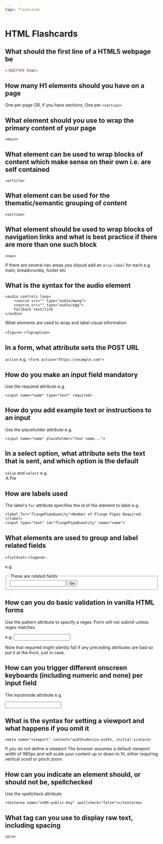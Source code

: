 ```yaml
---
tags: flashcards
---
```


# HTML Flashcards

## What should the first line of a HTML5 webpage be

```html
<!DOCTYPE html>
```

## How many H1 elements should you have on a page

One per page OR, if you have sections, One per ```<section>```

## What element should you use to wrap the primary content of your page

```<main>```

## What element can be used to wrap blocks of content which make sense on their own i.e. are self contained

```<article>```

## What element can be used for the thematic/semantic grouping of content

```<section>```

## What element should be used to wrap blocks of navigation links and what is best practice if there are more than one such block

```<nav>```

If there are several nav areas you shjoud add an ```aria-label``` for each e.g. main, breadcrumbs, footer etc

## What is the syntax for the audio element

```
<audio controls loop>
    <source src="" type="audio/mpeg">
    <source src="" type="audio/ogg">    
    Fallback text/link
</audio>
```

What elements are used to wrap and label visual information

```<figure>```
```<figcaption>```

## In a form, what attribute sets the POST URL

`action`  e.g. `<form action="https://example.com">`

## How do you make an input field mandatory

Use the required attribute e.g.

```html=
<input name="name" type="text" required>
```

## How do you add example text or instructions to an input

Use the placeholder attribute e.g.

```html=
<input name="name" placeholder="Your name...">
```

## In a select option, what attribute sets the text that is sent, and which option is the default 

```value``` and ```select``` e.g. <option value="pie" selected>A Pie</option>

## How are labels used

The label's ```for``` attribute specifies the id of the element to label e.g.

```htmlmixed=
<label for="flungePipeQuanity">Number of Flunge Pipes Required:</label>
<input type="text" id="flungePipeQuantity" name="name">
```

## What elements are used to group and label related fields

`<fieldset>`
`<legend>`

e.g.

<fieldset>
    <legend>
        These are related fields
    </legend>
    <input name="pies">
    <button type="submit">Go</button>
</fieldset>

## How can you do basic validation in vanilla HTML forms

Use the pattern attribute to specify a regex. Form will not submit unless regex matches.

e.g. <input name="pies" pattern="0-9+" required>

Note that required might silently fail if any preceding attributes are bad so put it at the front, just in case.

## How can you trigger different onscreen keyboards (including numeric and none) per input field

The inputmode attribute e.g.

<input name="pies" pattern="0-9+" inputmode="numeric">

## What is the syntax for setting a viewport and what happens if you omit it

```htmlmixed=
<meta name="viewport" content="width=device-width, initial-scale=1>
```

If you do not define a viewport The browser assumes a default viewport width of 980px and will scale your content up or down to fit, either requiring vertical scroll or pinch zoom.
       
## How can you indicate an element should, or should not be, spellchecked

Use the spellcheck attribute.

```htmlmixed=
<textarea name="x509-public-key" spellcheck="false"></textarea>
```

## What tag can you use to display raw text, including spacing

```<pre>```